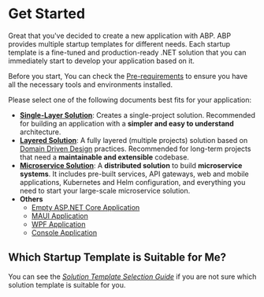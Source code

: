 # Get Started

Great that you've decided to create a new application with ABP. ABP provides multiple startup templates for different needs. Each startup template is a fine-tuned and production-ready .NET solution that you can immediately start to develop your application based on it.

Before you start, You can check the [Pre-requirements](pre-requirements.md) to ensure you have all the necessary tools and environments installed.

Please select one of the following documents best fits for your application:

- **[Single-Layer Solution](single-layer-web-application.md)**: Creates a single-project solution. Recommended for building an application with a **simpler and easy to understand** architecture.
- **[Layered Solution](layered-web-application.md)**: A fully layered (multiple projects) solution based on [Domain Driven Design](../framework/architecture/domain-driven-design) practices. Recommended for long-term projects that need a **maintainable and extensible** codebase.
- **[Microservice Solution](microservice.md)**: A **distributed solution** to build **microservice systems**. It includes pre-built services, API gateways, web and mobile applications, Kubernetes and Helm configuration, and everything you need to start your large-scale microservice solution.
- **Others**
  - [Empty ASP.NET Core Application](empty-aspnet-core-application.md)
  - [MAUI Application](maui.md)
  - [WPF Application](wpf.md)
  - [Console Application](console.md)

## Which Startup Template is Suitable for Me?

You can see the *[Solution Template Selection Guide](../solution-templates/guide.md)* if you are not sure which solution template is suitable for you.
